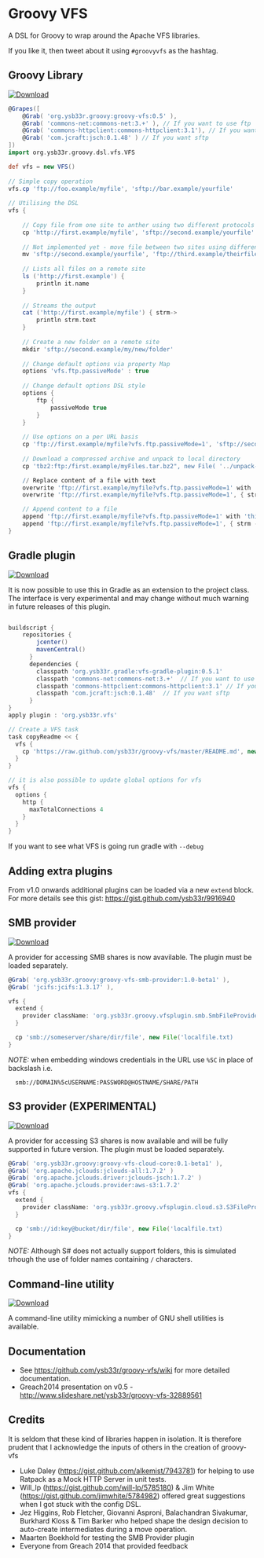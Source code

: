 # Groovy VFS

A DSL for Groovy to wrap around the Apache VFS libraries.

If you like it, then tweet about it using ```#groovyvfs``` as the hashtag.

## Groovy Library


[ ![Download](https://api.bintray.com/packages/ysb33r/grysb33r/groovy-vfs/images/download.png) ](https://bintray.com/ysb33r/grysb33r/groovy-vfs/_latestVersion)

```groovy
@Grapes([
	@Grab( 'org.ysb33r.groovy:groovy-vfs:0.5' ),
	@Grab( 'commons-net:commons-net:3.+' ), // If you want to use ftp 
    @Grab( 'commons-httpclient:commons-httpclient:3.1'), // If you want http/https
    @Grab( 'com.jcraft:jsch:0.1.48' ) // If you want sftp
])
import org.ysb33r.groovy.dsl.vfs.VFS

def vfs = new VFS()
 
// Simple copy operation
vfs.cp 'ftp://foo.example/myfile', 'sftp://bar.example/yourfile'
 
// Utilising the DSL
vfs {
   
    // Copy file from one site to anther using two different protocols
    cp 'http://first.example/myfile', 'sftp://second.example/yourfile'
 
    // Not implemented yet - move file between two sites using different protocols
    mv 'sftp://second.example/yourfile', 'ftp://third.example/theirfile'
 
    // Lists all files on a remote site
    ls ('http://first.example') {
        println it.name
    }
  
    // Streams the output
    cat ('http://first.example/myfile') { strm->
        println strm.text
    }
 
    // Create a new folder on a remote site
    mkdir 'sftp://second.example/my/new/folder'
    
    // Change default options via property Map
    options 'vfs.ftp.passiveMode' : true
 
    // Change default options DSL style
    options {
        ftp {
            passiveMode true
        }
    }
 
    // Use options on a per URL basis
    cp 'ftp://first.example/myfile?vfs.ftp.passiveMode=1', 'sftp://second.example/yourfile?vfs.sftp.compression=zlib'
    
    // Download a compressed archive and unpack to local directory
    cp 'tbz2:ftp:/first.example/myFiles.tar.bz2", new File( '../unpack-here' ), recursive:true

    // Replace content of a file with text
    overwrite 'ftp://first.example/myfile?vfs.ftp.passiveMode=1' with 'this text'
    overwrite 'ftp://first.example/myfile?vfs.ftp.passiveMode=1', { strm -> strm << 'this text' }

    // Append content to a file
    append 'ftp://first.example/myfile?vfs.ftp.passiveMode=1' with 'this text'
    append 'ftp://first.example/myfile?vfs.ftp.passiveMode=1', { strm -> strm << 'this text' }
}
```


## Gradle plugin


[ ![Download](https://api.bintray.com/packages/ysb33r/grysb33r/vfs-gradle-plugin/images/download.png) ](https://bintray.com/ysb33r/grysb33r/vfs-gradle-plugin/_latestVersion)

It is now possible to use this in Gradle as an extension to the project class.
The interface is very experimental and may change without much warning in future
releases of this plugin.

```groovy

buildscript {
    repositories {
        jcenter()
        mavenCentral()
      }
      dependencies {
        classpath 'org.ysb33r.gradle:vfs-gradle-plugin:0.5.1'
        classpath 'commons-net:commons-net:3.+'  // If you want to use ftp 
        classpath 'commons-httpclient:commons-httpclient:3.1' // If you want http/https
        classpath 'com.jcraft:jsch:0.1.48'  // If you want sftp
      }
}
apply plugin : 'org.ysb33r.vfs'

// Create a VFS task
task copyReadme << { 
  vfs {
    cp 'https://raw.github.com/ysb33r/groovy-vfs/master/README.md', new File("${buildDir}/tmp/README.md")
  }
}

// it is also possible to update global options for vfs
vfs {
  options {
    http {
      maxTotalConnections 4
    }
  }
}
```

If you want to see what VFS is going run gradle with ```--debug```

## Adding extra plugins


From v1.0 onwards additional plugins can be loaded via a new ```extend``` block. For more details see this gist:
https://gist.github.com/ysb33r/9916940


## SMB provider
[ ![Download](https://api.bintray.com/packages/ysb33r/grysb33r/groovy-vfs-smb-provider/images/download.png) ](https://bintray.com/ysb33r/grysb33r/groovy-vfs-smb-provider/_latestVersion)


A provider for accessing SMB shares is now avavilable. The plugin must be loaded separately.

```groovy
@Grab( 'org.ysb33r.groovy:groovy-vfs-smb-provider:1.0-beta1' ),
@Grab( 'jcifs:jcifs:1.3.17' ),

vfs {
  extend {
    provider className: 'org.ysb33r.groovy.vfsplugin.smb.SmbFileProvider', schemes: ['smb','cifs']
  }

  cp 'smb://someserver/share/dir/file', new File('localfile.txt)
}
```

*NOTE:* when embedding windows credentials in the URL use ```%5C``` in place of backslash i.e.

```
  smb://DOMAIN%5cUSERNAME:PASSWORD@HOSTNAME/SHARE/PATH
```

## S3 provider (EXPERIMENTAL)
[ ![Download](https://api.bintray.com/packages/ysb33r/grysb33r/groovy-vfs-cloud-core/images/download.png) ](https://bintray.com/ysb33r/grysb33r/groovy-vfs-cloud-core/_latestVersion)


A provider for accessing S3 shares is now available and will be fully supported in future version. The plugin
must be loaded separately.

```groovy
@Grab( 'org.ysb33r.groovy:groovy-vfs-cloud-core:0.1-beta1' ),
@Grab( 'org.apache.jclouds:jclouds-all:1.7.2' )
@Grab( 'org.apache.jclouds.driver:jclouds-jsch:1.7.2' )
@Grab( 'org.apache.jclouds.provider:aws-s3:1.7.2'
vfs {
  extend {
    provider className: 'org.ysb33r.groovy.vfsplugin.cloud.s3.S3FileProvider', schemes: ['s3']
  }

  cp 'smb://id:key@bucket/dir/file', new File('localfile.txt)
}
```

*NOTE:* Although S# does not actually support folders, this is simulated trhough the use of folder names containing `/`
characters.



## Command-line utility
[ ![Download](https://api.bintray.com/packages/ysb33r/nanook/vfs/images/download.png) ](https://bintray.com/ysb33r/nanook/vfs/_latestVersion)

A command-line utility mimicking a number of GNU shell utilities is available.

## Documentation

+ See https://github.com/ysb33r/groovy-vfs/wiki for more detailed documentation.
+ Greach2014 presentation on v0.5 - http://www.slideshare.net/ysb33r/groovy-vfs-32889561

## Credits

It is seldom that these kind of libraries happen in isolation. It is therefore prudent 
that I acknowledge the inputs of others in the creation of groovy-vfs

+ Luke Daley (https://gist.github.com/alkemist/7943781) for helping to use Ratpack as a Mock HTTP Server in unit tests.
+ Will_lp (https://gist.github.com/will-lp/5785180) & Jim White (https://gist.github.com/jimwhite/5784982) 
offered great suggestions when I got stuck with the config DSL.
+ Jez Higgins, Rob Fletcher, Giovanni Asproni, Balachandran Sivakumar, Burkhard Kloss & Tim Barker who helped shape the
design decision to auto-create intermediates during a move operation.
+ Maarten Boekhold for testing the SMB Provider plugin
+ Everyone from Greach 2014 that provided feedback
